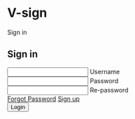 # V-sign
Sign in
<!DOCTYPE html>
<html>
<head>
	<title>Sign form</title>
	<link rel="stylesheet" href="https://cdnjs.cloudflare.com/ajax/libs/font-awesome/6.2.1/css/all.min.css" integrity="sha512-MV7K8+y+gLIBoVD59lQIYicR65iaqukzvf/nwasF0nqhPay5w/9lJmVM2hMDcnK1OnMGCdVK+iQrJ7lzPJQd1w==" crossorigin="anonymous" referrerpolicy="no-referrer" />
	<link rel="stylesheet" type="text/css" href="style.css">
</head>
<body>
	<div class="container">
		<div class="box">
			<div class="cover"></div>
			<div class="shadow"></div>
			<div class="content">
				<div class="form">
					<h3 class="logo"><i class="fa-solid fa-key"></i></h3>
					<h2>Sign in</h2>
					<div class="inputBox">
						<input type="text" required>
						<i class="fa-solid fa-user"></i>
						<span>Username</span>
					</div>
					<div class="inputBox">
						<input type="password" required>
						<i class="fa-solid fa-lock"></i>
						<span>Password</span>
					</div>
					<div class="inputBox">
						<input type="re-password" required>
						<i class="fa-solid fa-lock"></i>
						<span>Re-password</span>
					</div>
					<div class="links">
						<a href="#"><i class="fa-solid fa-question"></i> Forgot Password</a>
						<a href="#"><i class="fa-solid fa-user-plus"></i> Sign up</a>
					</div>
					<div class="inputBox">
						<input type="submit" value="Login">
					</div>
				</div>
			</div>
		</div>
	</div>
</body>
</html>
